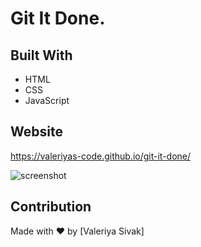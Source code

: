 # Git It Done.

## Built With
* HTML
* CSS
* JavaScript

## Website
https://valeriyas-code.github.io/git-it-done/


![screenshot](https://user-images.githubusercontent.com/85139016/128601943-90bf70c2-ba5a-4bcf-ab64-3110004aa254.png)



## Contribution
Made with ❤️ by [Valeriya Sivak]
